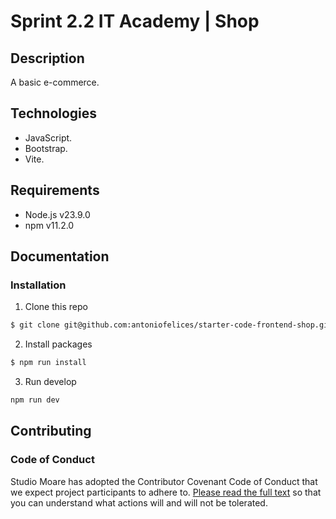 # Sprint 2.2 IT Academy | Shop

## Description

A basic e-commerce.

## Technologies

-   JavaScript.
-   Bootstrap.
-   Vite.

## Requirements

-   Node.js v23.9.0
-   npm v11.2.0

## Documentation

### Installation

1. Clone this repo

```bash
$ git clone git@github.com:antoniofelices/starter-code-frontend-shop.git
```

2. Install packages

```bash
$ npm run install
```

3. Run develop

```bash
npm run dev
```

## Contributing

### Code of Conduct

Studio Moare has adopted the Contributor Covenant Code of Conduct that we expect project participants to adhere to. [Please read the full text](https://www.contributor-covenant.org/version/2/1/code_of_conduct/code_of_conduct.md) so that you can understand what actions will and will not be tolerated.
